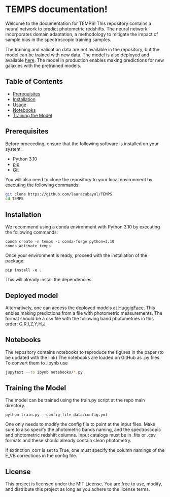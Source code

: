 # TEMPS documentation!

Welcome to the documentation for TEMPS!
This repository contains a neural network to predict photometric redshifts. The neural network incorporates domain adaptation, a methodology to mitigate the impact of sample bias in the spectroscopic training samples.

The training and validation data are not available in the repository, but the model can be trained with new data. The model is also deployed and available [here](https://huggingface.co/spaces/lauracabayol/TEMPS). The model in production enables making predictions for new galaxies with the pretrained models.

## Table of Contents

- [Prerequisites](#prerequisites)
- [Installation](#installation)
- [Usage](#deployed-model)
- [Notebooks](#notebooks)
- [Training the Model](#training-the-model)

## Prerequisites

Before proceeding, ensure that the following software is installed on your system:

- Python 3.10
- [pip](https://pip.pypa.io/en/stable/installation/)
- [Git](https://git-scm.com/book/en/v2/Getting-Started-Installing-Git)

You will also need to clone the repository to your local environment by executing the following commands:

```bash
git clone https://github.com/lauracabayol/TEMPS
cd TEMPS
```
## Installation

We recommend using a conda environment with Python 3.10 by executing the following commands:
```
conda create -n temps -c conda-forge python=3.10
conda activate temps
```
Once your environment is ready, proceed with the installation of the package:

```
pip install -e .
```
This will already install the dependencies.


## Deployed model
Alternatively, one can access the deployed models at [HuggigFace](https://huggingface.co/spaces/lauracabayol/TEMPS). This enbles making predictions from a file with photometric measurements. The format should be a csv file with the following band photometries in this order: G,R,I,Z,Y,H,J.


## Notebooks
The repository contains notebooks to reproduce the figures in the paper (to be updated with the link)
The notebooks are loaded on GitHub as .py files. To convert them to .ipynb use <jupytext>

```bash
jupytext --to ipynb notebooks/*.py
```

## Training the Model
The model can be trained using the train.py script at the repo main directory.

```
python train.py --config-file data/config.yml
```
One only needs to modify the config file to point at the input files. Make sure to also specify the photometric bands naming, and the spectroscopic and photometric redshift columns.
Input catalogs must be in .fits or .csv formats and these should already contain clean photometry.

If extinction_corr is set to True, one must specify the column namings of the E_VB corrections in the config file.

## License

This project is licensed under the MIT License. You are free to use, modify, and distribute this project as long as you adhere to the license terms.